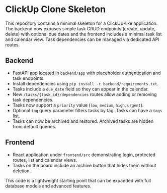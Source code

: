 # ClickUp Clone Skeleton

This repository contains a minimal skeleton for a ClickUp-like application. The backend now exposes simple task CRUD endpoints (create, update, delete) with optional due dates and the frontend includes a minimal task list and calendar view. Task dependencies can be managed via dedicated API routes.

## Backend
- FastAPI app located in `backend/app` with placeholder authentication and task endpoints.
- Install dependencies using `pip install -r backend/requirements.txt`.
- Tasks include a `due_date` field so they can appear in the calendar.
- New `/tasks/{task_id}/dependencies` routes allow adding or removing task dependencies.
- Tasks now support a `priority` value (`low`, `medium`, `high`, `urgent`).
- Optional `tag` query parameter filters tasks by tag. Tasks can have a `tags` list.
- Tasks can now be archived and restored. Archived tasks are hidden from default queries.

## Frontend
- React application under `frontend/src` demonstrating login, protected routes, list and calendar views.
- Tasks on the board include an archive button that hides them without deletion.

This code is a lightweight starting point that can be expanded with full database models and advanced features.
